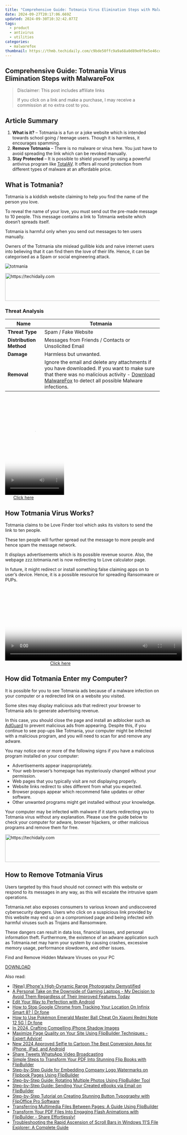```yaml
---
title: "Comprehensive Guide: Totmania Virus Elimination Steps with MalwareFox"
date: 2024-09-27T20:17:06.669Z
updated: 2024-09-30T10:32:42.077Z
tags:
  - product
  - antivirus
  - utilities
categories:
  - malwarefox
thumbnail: https://thmb.techidaily.com/c9bde50ffc9a9a68a0d89e0f0e5e46cd2e144cb4ea5d9637c925f68f1f756db1.jpg
---
```


## Comprehensive Guide: Totmania Virus Elimination Steps with MalwareFox

>  Disclaimer: This post includes affiliate links
>
>  If you click on a link and make a purchase, I may receive a commission at no extra cost to you.
>

## Article Summary

1. **What is it?** – Totmania is a fun or a joke website which is intended towards school going / teenage users. Though it is harmless, it encourages spamming.
2. **Remove Totmania** – There is no malware or virus here. You just have to avoid spreading the link which can be revoked manually.
3. **Stay Protected** – It is possible to shield yourself by using a powerful antivirus program like [TotalAV](https://tools.techidaily.com/malwarefox/products/). It offers all round protection from different types of malware at an affordable price.

## What is Totmania?

Totmania is a kiddish website claiming to help you find the name of the person you love. 

To reveal the name of your love, you must send out the pre-made message to 10 people. This message contains a link to Totmania website which doesn’t spreads itself. 

Totmania is harmful only when you send out messages to ten users manually. 

Owners of the Totmania site mislead gullible kids and naive internet users into believing that it can find them the love of their life. Hence, it can be categorised as a Spam or social engineering attack.

![](https://www.malwarefox.com/wp-content/uploads/2022/10/totmania.webp "totmania")

<!-- affiliate ads begin -->
<a href="https://aligracehair.sjv.io/c/5597632/2080317/19272" target="_top" id="2080317">
  <img src="//a.impactradius-go.com/display-ad/19272-2080317" border="0" alt="https://techidaily.com" width="728" height="90"/>
</a>
<img height="0" width="0" src="https://aligracehair.sjv.io/i/5597632/2080317/19272" style="position:absolute;visibility:hidden;" border="0" />
<!-- affiliate ads end -->

### Threat Analysis

| **Name**                | Totmania                                                                                                                                                                                                                                        |
| ----------------------- | ----------------------------------------------------------------------------------------------------------------------------------------------------------------------------------------------------------------------------------------------- |
| **Threat Type**         | Spam / Fake Website                                                                                                                                                                                                                             |
| **Distribution Method** | Messages from Friends / Contacts or Unsolicited Email                                                                                                                                                                                           |
| **Damage**              | Harmless but unwanted.                                                                                                                                                                                                                          |
| **Removal**             | Ignore the email and delete any attachments if you have downloaded. If you want to make sure that there was no malicious activity - [Download MalwareFox](https://tools.techidaily.com/malwarefox/products/) to detect all possible Malware infections. |

<!-- affiliate ads begin -->
<span id="1630055">
					<video width="192" height="320" style="cursor:pointer"
           poster="//a.impactradius-go.com/display-clicktoplayimage/1630055.png"
           onclick="if(!this.playClicked){this.play();this.setAttribute('controls',true);this.playClicked=true;}">
	   <source src="//a.impactradius-go.com/display-ad/18460-1630055">
	   <img src="//a.impactradius-go.com/display-clicktoplayimage/1630055.png" style="border: none; height: 100%; width: 100%; object-fit: contain">
	</video>
	<div style="width:120px;text-align:center"><a href="javascript:window.open(decodeURIComponent('https%3A%2F%2Fcaperobbin.sjv.io%2Fc%2F5597632%2F1630055%2F18460'), '_blank');void(0);">Click here</a></div>
</span>
<img height="0" width="0" src="https://imp.pxf.io/i/5597632/1630055/18460" style="position:absolute;visibility:hidden;" border="0" />
<!-- affiliate ads end -->

## How Totmania Virus Works?

Totmania claims to be Love Finder tool which asks its visitors to send the link to ten people. 

These ten people will further spread out the message to more people and hence spam the message network. 

It displays advertisements which is its possible revenue source. Also, the webpage zzz.totmania.net is now redirecting to Love calculator page. 

In future, it might redirect or install something false claiming apps on to user’s device. Hence, it is a possible resource for spreading Ransomware or PUPs.

<!-- affiliate ads begin -->
<span id="1938141">
					<video width="576" height="240" style="cursor:pointer"
           poster="//a.impactradius-go.com/display-clicktoplayimage/1938141.png"
           onclick="if(!this.playClicked){this.play();this.setAttribute('controls',true);this.playClicked=true;}">
	   <source src="//a.impactradius-go.com/display-ad/22993-1938141">
	   <img src="//a.impactradius-go.com/display-clicktoplayimage/1938141.png" style="border: none; height: 100%; width: 100%; object-fit: contain">
	</video>
	<div style="width:360px;text-align:center"><a href="javascript:window.open(decodeURIComponent('https%3A%2F%2Fhomestyler.sjv.io%2Fc%2F5597632%2F1938141%2F22993'), '_blank');void(0);">Click here</a></div>
</span>
<img height="0" width="0" src="https://imp.pxf.io/i/5597632/1938141/22993" style="position:absolute;visibility:hidden;" border="0" />
<!-- affiliate ads end -->

## How did Totmania Enter my Computer?

It is possible for you to see Totmania ads because of a malware infection on your computer or a redirected link on a website you visited.

Some sites may display malicious ads that redirect your browser to Totmania ads to generate advertising revenue.

In this case, you should close the page and install an adblocker such as [AdGuard](https://tools.techidaily.com/malwarefox/products/) to prevent malicious ads from appearing. Despite this, if you continue to see pop-ups like Totmania, your computer might be infected with a malicious program, and you will need to scan for and remove any adware.

You may notice one or more of the following signs if you have a malicious program installed on your computer:

* Advertisements appear inappropriately.
* Your web browser’s homepage has mysteriously changed without your permission.
* Web pages that you typically visit are not displaying properly.
* Website links redirect to sites different from what you expected.
* Browser popups appear which recommend fake updates or other software.
* Other unwanted programs might get installed without your knowledge.

Your computer may be infected with malware if it starts redirecting you to Totmania virus without any explanation. Please use the guide below to check your computer for adware, browser hijackers, or other malicious programs and remove them for free.

<!-- affiliate ads begin -->
<a href="https://appsumo.8odi.net/c/5597632/2068425/7443" target="_top" id="2068425">
  <img src="//a.impactradius-go.com/display-ad/7443-2068425" border="0" alt="https://techidaily.com" width="728" height="90"/>
</a>
<img height="0" width="0" src="https://appsumo.8odi.net/i/5597632/2068425/7443" style="position:absolute;visibility:hidden;" border="0" />
<!-- affiliate ads end -->

## How to Remove Totmania Virus

Users targeted by this fraud should not connect with this website or respond to its messages in any way, as this will escalate the intrusive spam operations. 

Totmania.net also exposes consumers to various known and undiscovered cybersecurity dangers. Users who click on a suspicious link provided by this website may end up on a compromised page and being infected with harmful viruses such as Trojans and Ransomware. 

These dangers can result in data loss, financial losses, and personal information theft. Furthermore, the existence of an adware application such as Totmania.net may harm your system by causing crashes, excessive memory usage, performance slowdowns, and other issues.

Find and Remove Hidden Malware Viruses on your PC

[DOWNLOAD](https://tools.techidaily.com/malwarefox/products/)

<ins class="adsbygoogle"
     style="display:block"
     data-ad-format="autorelaxed"
     data-ad-client="ca-pub-7571918770474297"
     data-ad-slot="1223367746"></ins>

<ins class="adsbygoogle"
     style="display:block"
     data-ad-client="ca-pub-7571918770474297"
     data-ad-slot="8358498916"
     data-ad-format="auto"
     data-full-width-responsive="true"></ins>

<span class="atpl-alsoreadstyle">Also read:</span>
<div><ul>
<li><a href="https://vp-tips.techidaily.com/new-iphones-high-dynamic-range-photography-demystified/"><u>[New] IPhone's High-Dynamic Range Photography Demystified</u></a></li>
<li><a href="https://hardware-tips.techidaily.com/a-personal-take-on-the-downside-of-gaming-laptops-my-decision-to-avoid-them-regardless-of-their-improved-features-today/"><u>A Personal Take on the Downside of Gaming Laptops - My Decision to Avoid Them Regardless of Their Improved Features Today</u></a></li>
<li><a href="https://fox-helps.techidaily.com/edit-your-way-to-perfection-with-android/"><u>Edit Your Way to Perfection with Android</u></a></li>
<li><a href="https://fake-location.techidaily.com/how-to-stop-google-chrome-from-tracking-your-location-on-infinix-smart-8-drfone-by-drfone-virtual-android/"><u>How to Stop Google Chrome from Tracking Your Location On Infinix Smart 8? | Dr.fone</u></a></li>
<li><a href="https://change-location.techidaily.com/how-to-use-pokemon-emerald-master-ball-cheat-on-xiaomi-redmi-note-12-5g-drfone-by-drfone-virtual-android/"><u>How to Use Pokémon Emerald Master Ball Cheat On Xiaomi Redmi Note 12 5G | Dr.fone</u></a></li>
<li><a href="https://fox-access.techidaily.com/in-2024-crafting-compelling-iphone-shadow-images/"><u>In 2024, Crafting Compelling iPhone Shadow Images</u></a></li>
<li><a href="https://fox-shield.techidaily.com/maximize-page-quality-on-your-site-using-flipbuilder-techniques-expert-advice/"><u>Maximize Page Quality on Your Site Using FlipBuilder Techniques - Expert Advice!</u></a></li>
<li><a href="https://ai-video-tools.techidaily.com/new-2024-approved-selfie-to-cartoon-the-best-conversion-apps-for-iphone-ipad-and-android/"><u>New 2024 Approved Selfie to Cartoon The Best Conversion Apps for iPhone, iPad, and Android</u></a></li>
<li><a href="https://twitter-videos.techidaily.com/share-tweets-whatsapp-video-broadcasting/"><u>Share Tweets WhatsApp Video Broadcasting</u></a></li>
<li><a href="https://fox-shield.techidaily.com/simple-steps-to-transform-your-pdf-into-stunning-flip-books-with-flipbuilder/"><u>Simple Steps to Transform Your PDF Into Stunning Flip Books with FlipBuilder</u></a></li>
<li><a href="https://fox-shield.techidaily.com/step-by-step-guide-for-embedding-company-logo-watermarks-on-flipbook-pages-using-flipbuilder/"><u>Step-by-Step Guide for Embedding Company Logo Watermarks on Flipbook Pages Using FlipBuilder</u></a></li>
<li><a href="https://fox-shield.techidaily.com/step-by-step-guide-rotating-multiple-photos-using-flipbuilder-tool/"><u>Step-by-Step Guide: Rotating Multiple Photos Using FlipBuilder Tool</u></a></li>
<li><a href="https://fox-shield.techidaily.com/step-by-step-guide-sending-your-created-ebooks-via-email-on-flipbuilder/"><u>Step-by-Step Guide: Sending Your Created eBooks via Email on FlipBuilder</u></a></li>
<li><a href="https://fox-shield.techidaily.com/step-by-step-tutorial-on-creating-stunning-button-typography-with-flipoffice-pro-software/"><u>Step-by-Step Tutorial on Creating Stunning Button Typography with FlipOffice Pro Software</u></a></li>
<li><a href="https://fox-shield.techidaily.com/transferring-multimedia-files-between-pages-a-guide-using-flipbuilder/"><u>Transferring Multimedia Files Between Pages: A Guide Using FlipBuilder</u></a></li>
<li><a href="https://fox-shield.techidaily.com/transform-your-pdf-files-into-engaging-flash-animations-with-flipbuilder-share-effortlessly/"><u>Transform Your PDF Files Into Engaging Flash Animations with FlipBuilder - Share Effortlessly!</u></a></li>
<li><a href="https://common-error.techidaily.com/troubleshooting-the-rapid-ascension-of-scroll-bars-in-windows-11s-file-explorer-a-complete-guide/"><u>Troubleshooting the Rapid Ascension of Scroll Bars in Windows 11'S File Explorer: A Complete Guide</u></a></li>
</ul></div>

